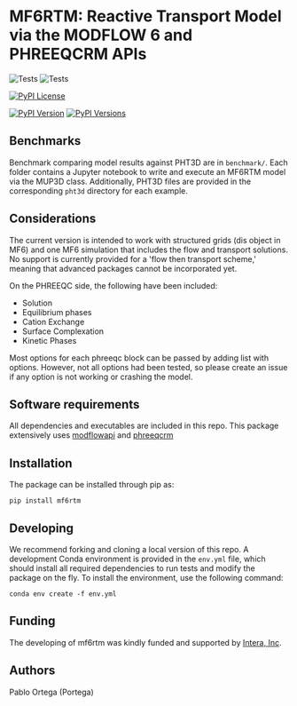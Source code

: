# MF6RTM: Reactive Transport Model via the MODFLOW 6 and PHREEQCRM APIs
![Tests](https://github.com/p-ortega/mf6rtm/actions/workflows/tests_main.yml/badge.svg)
![Tests](https://github.com/p-ortega/mf6rtm/actions/workflows/tests_macos.yml/badge.svg)

<!-- [![GitHub tag](https://img.shields.io/github/tag/mf6rtm/mf6rtm.svg)](https://github.com/p-ortega/mf6rtm/releases/tag/latest) -->
[![PyPI License](https://img.shields.io/pypi/l/mf6rtm)](https://pypi.python.org/pypi/mf6rtm)
<!-- [![PyPI Status](https://img.shields.io/pypi/status/mf6rtm.png)](https://pypi.python.org/pypi/mf6rtm) -->
<!-- [![PyPI Format](https://img.shields.io/pypi/format/mf6rtm)](https://pypi.python.org/pypi/mf6rtm) -->
[![PyPI Version](https://img.shields.io/pypi/v/mf6rtm.png)](https://pypi.python.org/pypi/mf6rtm)
[![PyPI Versions](https://img.shields.io/pypi/pyversions/mf6rtm.png)](https://pypi.python.org/pypi/mf6rtm)

## Benchmarks
Benchmark comparing model results against PHT3D are in `benchmark/`. Each folder contains a Jupyter notebook to write and execute an MF6RTM model via the MUP3D class. Additionally, PHT3D files are provided in the corresponding `pht3d` directory for each example.

## Considerations
The current version is intended to work with structured grids (dis object in MF6) and one MF6 simulation that includes the flow and transport solutions. No support is currently provided for a 'flow then transport scheme,' meaning that advanced packages cannot be incorporated yet.

On the PHREEQC side, the following have been included:

- Solution
- Equilibrium phases
- Cation Exchange
- Surface Complexation
- Kinetic Phases

Most options for each phreeqc block can be passed by adding list with options. However, not all options had been tested, so please create an issue if any option is not working or crashing the model.

## Software requirements
All dependencies and executables are included in this repo. This package extensively uses [modflowapi](https://github.com/MODFLOW-USGS/modflowapi) and [phreeqcrm](https://github.com/usgs-coupled/phreeqcrm)

## Installation
The package can be installed through pip as:

```commandline
pip install mf6rtm
```
## Developing
We recommend forking and cloning a local version of this repo. A development Conda environment is provided in the `env.yml` file, which should install all required dependencies to run tests and modify the package on the fly. To install the environment, use the following command:

```commandline
conda env create -f env.yml
```

## Funding
The developing of mf6rtm was kindly funded and supported by [Intera, Inc](https://www.intera.com).

## Authors
Pablo Ortega (Portega)
